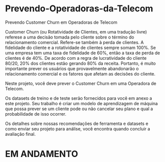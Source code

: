 # Prevendo-Operadoras-da-Telecom
Prevendo Customer Churn em Operadoras de Telecom

  Customer Churn (ou Rotatividade de Clientes, em uma tradução livre) referese
a uma decisão tomada pelo cliente sobre o término do relacionamento
comercial. Refere-se também à perda de clientes. A fidelidade do cliente e a
rotatividade de clientes sempre somam 100%. Se uma empresa tem uma taxa de
fidelidade de 60%, então a taxa de perda de clientes é de 40%. De acordo com a
regra de lucratividade do cliente 80/20, 20% dos clientes estão gerando 80% da
receita. Portanto, é muito importante prever os usuários que provavelmente
abandonarão o relacionamento comercial e os fatores que afetam as decisões do
cliente.

  Neste projeto, você deve prever o Customer Churn em uma Operadora de
Telecom.

  Os datasets de treino e de teste serão fornecidos para você em anexo a este
projeto. Seu trabalho é criar um modelo de aprendizagem de máquina que possa
prever se um cliente pode ou não cancelar seu plano e qual a probabilidade de isso
ocorrer.

  Os detalhes sobre nossas recomendações de ferramenta e datasets e como
enviar seu projeto para análise, você encontra quando concluir a avaliação final.

# EM ANDAMENTO
